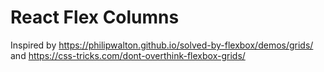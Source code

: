 # React Flex Columns

Inspired by https://philipwalton.github.io/solved-by-flexbox/demos/grids/ and https://css-tricks.com/dont-overthink-flexbox-grids/

